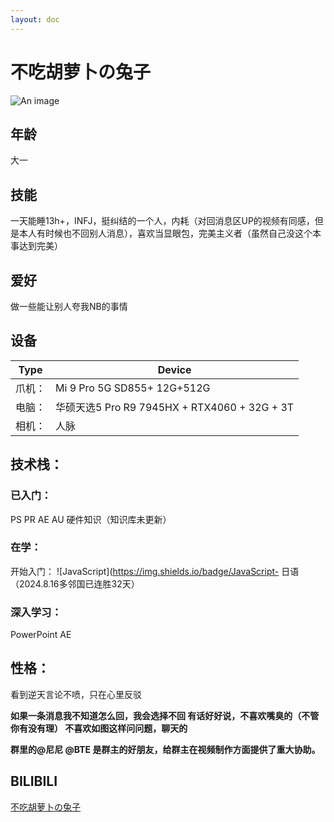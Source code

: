 ```yaml
---
layout: doc
---
```

# <Badge type="warning" text="群主" /> 不吃胡萝卜の兔子 
![An image](http://q1.qlogo.cn/g?b=qq&nk=3221520688&s=160)

## 年龄

大一

## 技能 

一天能睡13h+，INFJ，挺纠结的一个人，内耗（对回消息区UP的视频有同感，但是本人有时候也不回别人消息），喜欢当显眼包，完美主义者（虽然自己没这个本事达到完美）

## 爱好

做一些能让别人夸我NB的事情

## 设备 

| Type |Device|
|----|---|
|爪机：| Mi 9 Pro 5G SD855+ 12G+512G |
|电脑：| 华硕天选5 Pro R9 7945HX + RTX4060 + 32G + 3T |
|相机：|人脉 |

## 技术栈：

### 已入门：

PS
PR
AE
AU
硬件知识（知识库未更新）

### 在学：

开始入门：
 ![JavaScript](https://img.shields.io/badge/JavaScript-
日语（2024.8.16多邻国已连胜32天）

### 深入学习：

PowerPoint AE

## 性格：

看到逆天言论不喷，只在心里反驳

**如果一条消息我不知道怎么回，我会选择不回
有话好好说，不喜欢嘴臭的（不管你有没有理）
不喜欢如图这样问问题，聊天的**


**群里的@尼尼 @BTE 是群主的好朋友，给群主在视频制作方面提供了重大协助。**

## BILIBILI
[不吃胡萝卜の兔子](https://space.bilibili.com/342739802)
